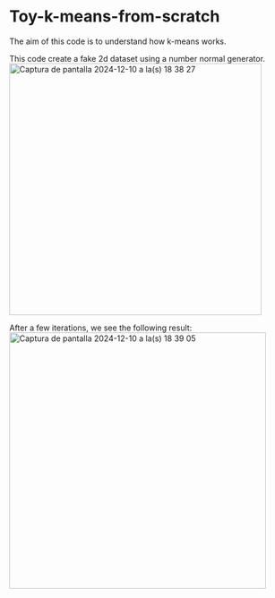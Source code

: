# Toy-k-means-from-scratch
The aim of this code is to understand how k-means works.

This code create a fake 2d dataset using a number normal generator.
<img width="450" alt="Captura de pantalla 2024-12-10 a la(s) 18 38 27" src="https://github.com/user-attachments/assets/216d5974-0468-4264-a17b-38bff5cf0b59">

After a few iterations, we see the following result:
<img width="458" alt="Captura de pantalla 2024-12-10 a la(s) 18 39 05" src="https://github.com/user-attachments/assets/a54ed8b6-6cb6-4304-9513-b90b32f996c2">
